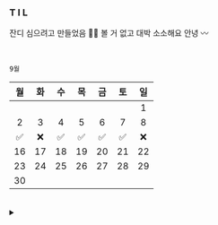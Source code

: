 ### T I L

잔디 심으려고 만들었음 🐛💭 볼 거 없고 대박 소소해요 안녕 〰️

<br/>

`9월`

| 월 | 화 | 수 | 목 | 금 | 토 | 일 |
|:--------:|:--------:|:--------:|:--------:|:--------:|:--------:|:--------:|
|  |  |  |  |  |  |1  |
|2  |3  |4  |5  |6  |7  |8  |9  |
|✅  |❌  |✅  |✅  |✅  |✅  |❌  |
|16  |17  |18  |19  |20  |21  |22  |
|23  |24  |25  |26  |27  |28  |29  |
|30  |  |  |  |  |  |  |

<br/>

<details>
<summary>  </summary>
<div>

<br/>

`10월`



</div>
</details>
